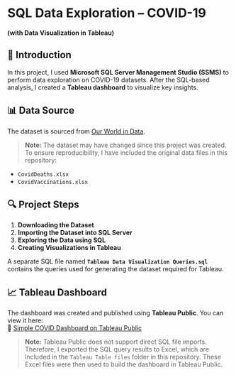 # SQL Data Exploration – COVID-19  
**(with Data Visualization in Tableau)**

## 📌 Introduction

In this project, I used **Microsoft SQL Server Management Studio (SSMS)** to perform data exploration on COVID-19 datasets. After the SQL-based analysis, I created a **Tableau dashboard** to visualize key insights.

## 📊 Data Source

The dataset is sourced from [Our World in Data](https://ourworldindata.org/covid-deaths).

> **Note:** The dataset may have changed since this project was created. To ensure reproducibility, I have included the original data files in this repository:
- `CovidDeaths.xlsx`
- `CovidVaccinations.xlsx`

## 🔍 Project Steps

1. **Downloading the Dataset**  
2. **Importing the Dataset into SQL Server**
3. **Exploring the Data using SQL**
4. **Creating Visualizations in Tableau**

A separate SQL file named **`Tableau Data Visualization Queries.sql`** contains the queries used for generating the dataset required for Tableau.

## 📈 Tableau Dashboard

The dashboard was created and published using **Tableau Public**. You can view it here:  
🔗 [Simple COVID Dashboard on Tableau Public](https://public.tableau.com/app/profile/tharmeem.puthra/viz/SimpleCOVIDDashboard/Dashboard1)

> **Note:** Tableau Public does not support direct SQL file imports. Therefore, I exported the SQL query results to Excel, which are included in the `Tableau Table files` folder in this repository. These Excel files were then used to build the dashboard in Tableau Public.

